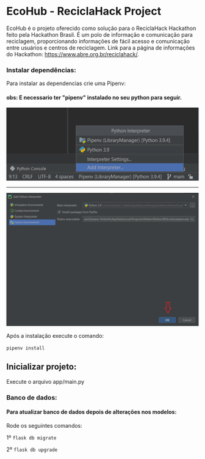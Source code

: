 # EcoHub - ReciclaHack Project
EcoHub é o projeto oferecido como solução para o ReciclaHack Hackathon feito pela Hackathon Brasil.
É um polo de informação e comunicação para reciclagem, proporcionando informações de fácil acesso e comunicação entre 
usuários e centros de reciclagem. Link para a página de informações do Hackathon: https://www.abre.org.br/reciclahack/.

### Instalar dependências:

Para instalar as dependencias crie uma Pipenv:

#### obs: E necessario ter "pipenv" instalado no seu python para seguir. 

![img.png](images/example_pipenv_add.png)

---

![img.png](images/example_gnrt_pipenv.png)


Após a instalação execute o comando:

`pipenv install`

## Inicializar projeto:

Execute o arquivo app/main.py

### Banco de dados:

#### Para atualizar banco de dados depois de alterações nos modelos:
Rode os seguintes comandos:

1º `flask db migrate`

2º `flask db upgrade`

